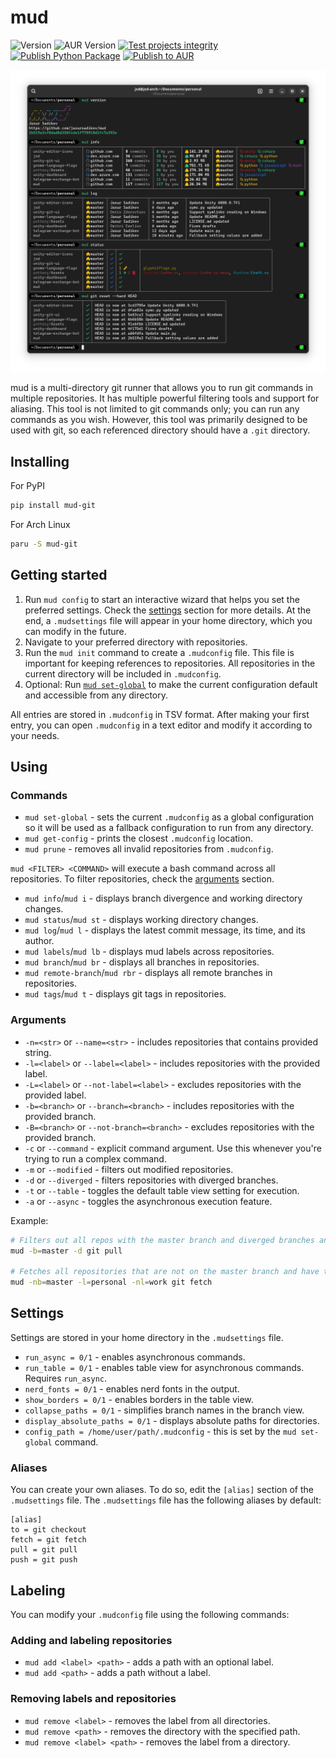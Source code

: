 # mud

![Version](https://img.shields.io/pypi/v/mud-git?logo=python)
![AUR Version](https://img.shields.io/aur/version/mud-git?logo=archlinux)
[![Test projects integrity](https://github.com/jasursadikov/mud/actions/workflows/test.yaml/badge.svg)](https://github.com/jasursadikov/mud/actions/workflows/test.yaml)
[![Publish Python Package](https://github.com/jasursadikov/mud/actions/workflows/publish-pypi.yaml/badge.svg)](https://github.com/jasursadikov/mud/actions/workflows/publish-pypi.yaml)
[![Publish to AUR](https://github.com/jasursadikov/mud/actions/workflows/publish-aur.yaml/badge.svg)](https://github.com/jasursadikov/mud/actions/workflows/publish-aur.yaml)

![Demo](./img.png)

mud is a multi-directory git runner that allows you to run git commands in multiple repositories. It has multiple powerful filtering tools and support for aliasing. This tool is not limited to git commands only; you can run any commands as you wish. However, this tool was primarily designed to be used with git, so each referenced directory should have a `.git` directory.

## Installing
For PyPI
```bash
pip install mud-git
```
For Arch Linux
```bash
paru -S mud-git
```

## Getting started

1. Run `mud config` to start an interactive wizard that helps you set the preferred settings. Check the [settings](#settings) section for more details. At the end, a `.mudsettings` file will appear in your home directory, which you can modify in the future.
2. Navigate to your preferred directory with repositories.
3. Run the `mud init` command to create a `.mudconfig` file. This file is important for keeping references to repositories. All repositories in the current directory will be included in `.mudconfig`.
4. Optional: Run [`mud set-global`](#commands) to make the current configuration default and accessible from any directory.

All entries are stored in `.mudconfig` in TSV format. After making your first entry, you can open `.mudconfig` in a text editor and modify it according to your needs.

## Using

### Commands

- `mud set-global` - sets the current `.mudconfig` as a global configuration so it will be used as a fallback configuration to run from any directory.
- `mud get-config` - prints the closest `.mudconfig` location.
- `mud prune` - removes all invalid repositories from `.mudconfig`.

`mud <FILTER> <COMMAND>` will execute a bash command across all repositories. To filter repositories, check the [arguments](#arguments) section.
- `mud info`/`mud i` - displays branch divergence and working directory changes.
- `mud status`/`mud st` - displays working directory changes.
- `mud log`/`mud l` - displays the latest commit message, its time, and its author.
- `mud labels`/`mud lb` - displays mud labels across repositories.
- `mud branch`/`mud br` - displays all branches in repositories.
- `mud remote-branch`/`mud rbr` - displays all remote branches in repositories.
- `mud tags`/`mud t` - displays git tags in repositories.

### Arguments
- `-n=<str>` or `--name=<str>` - includes repositories that contains provided string.
- `-l=<label>` or `--label=<label>` - includes repositories with the provided label.
- `-L=<label>` or `--not-label=<label>` - excludes repositories with the provided label.
- `-b=<branch>` or `--branch=<branch>` - includes repositories with the provided branch.
- `-B=<branch>` or `--not-branch=<branch>` - excludes repositories with the provided branch.
- `-c` or `--command` - explicit command argument. Use this whenever you're trying to run a complex command.
- `-m` or `--modified` - filters out modified repositories.
- `-d` or `--diverged` - filters repositories with diverged branches.
- `-t` or `--table` - toggles the default table view setting for execution.
- `-a` or `--async` - toggles the asynchronous execution feature.

Example:

```bash
# Filters out all repos with the master branch and diverged branches and then runs the pull command.
mud -b=master -d git pull

# Fetches all repositories that are not on the master branch and have the "personal" label, excluding those with the "work" label.
mud -nb=master -l=personal -nl=work git fetch
```

## Settings

Settings are stored in your home directory in the `.mudsettings` file.

- `run_async = 0/1` - enables asynchronous commands.
- `run_table = 0/1` - enables table view for asynchronous commands. Requires `run_async`.
- `nerd_fonts = 0/1` - enables nerd fonts in the output.
- `show_borders = 0/1` - enables borders in the table view.
- `collapse_paths = 0/1` - simplifies branch names in the branch view.
- `display_absolute_paths = 0/1` - displays absolute paths for directories.
- `config_path = /home/user/path/.mudconfig` - this is set by the `mud set-global` command.

### Aliases

You can create your own aliases. To do so, edit the `[alias]` section of the `.mudsettings` file. The `.mudsettings` file has the following aliases by default:
```
[alias]
to = git checkout
fetch = git fetch
pull = git pull
push = git push
```

## Labeling

You can modify your `.mudconfig` file using the following commands:

### Adding and labeling repositories

-   `mud add <label> <path>` - adds a path with an optional label.
-   `mud add <path>` - adds a path without a label.

### Removing labels and repositories

-   `mud remove <label>` - removes the label from all directories.
-   `mud remove <path>` - removes the directory with the specified path.
-   `mud remove <label> <path>` - removes the label from a directory.

